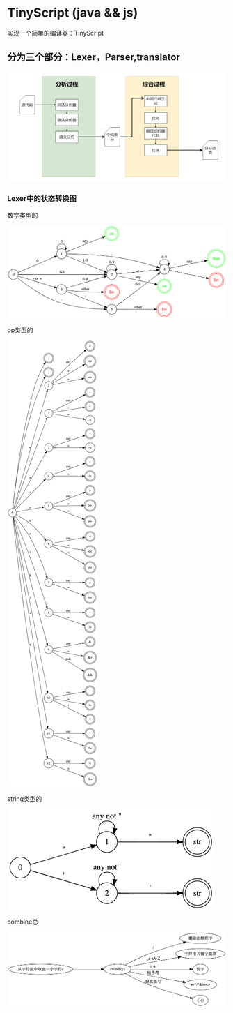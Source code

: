 # TinyScript (java && js)
实现一个简单的编译器：TinyScript


## 分为三个部分：Lexer，Parser,translator

![number](./photo/综合架构.png)


### Lexer中的状态转换图

数字类型的

![number](./photo/number.png)

op类型的

![op](./photo/op.png)

string类型的

![string](./photo/string.png)



combine总

![string](./photo/combine.png)

